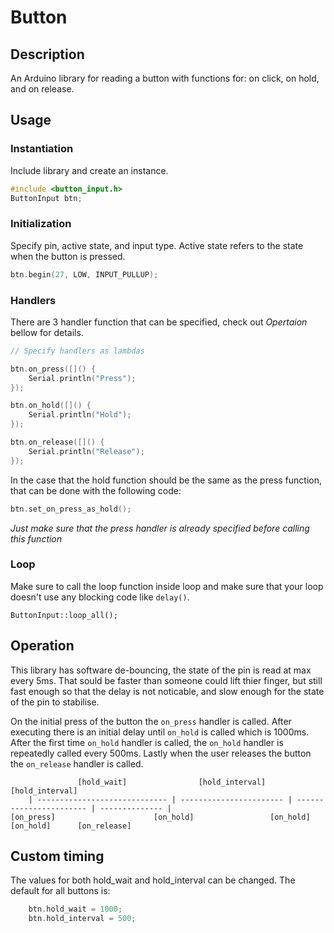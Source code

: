 # Button

## Description

An Arduino library for reading a button with functions for: on click, on hold, and on release.

## Usage

### Instantiation

Include library and create an instance.

```c++
#include <button_input.h>
ButtonInput btn;
```

### Initialization

Specify pin, active state, and input type. Active state refers to the state when the button is pressed.

```c++
btn.begin(27, LOW, INPUT_PULLUP);
```

### Handlers

There are 3 handler function that can be specified, check out *Opertaion* bellow for details.

```c++
// Specify handlers as lambdas

btn.on_press([]() {
    Serial.println("Press");
});

btn.on_hold([]() {
    Serial.println("Hold");
});

btn.on_release([]() {
    Serial.println("Release");
});
```

In the case that the hold function should be the same as the press function, that can be done with the following code:

```c++
btn.set_on_press_as_hold();
```

*Just make sure that the press handler is already specified before calling this function*

### Loop

Make sure to call the loop function inside loop and make sure that your loop doesn't use any blocking code like ```delay()```.

```
ButtonInput::loop_all();
```

## Operation

This library has software de-bouncing, the state of the pin is read at max every 5ms. That sould be faster than someone could lift thier finger, but still fast enough so that the delay is not noticable, and slow enough for the state of the pin to stabilise.

On the initial press of the button the ```on_press``` handler is called. After executing there is an initial delay until ```on_hold``` is called which is 1000ms. After the first time ```on_hold``` handler is called, the ```on_hold``` handler is repeatedly called every 500ms. Lastly when the user releases the button the ```on_release``` handler is called.

```
               [hold_wait]                [hold_interval]           [hold_interval]
    | ----------------------------- | ----------------------- | ----------------------- | -------------- | 
[on_press]                      [on_hold]                 [on_hold]                 [on_hold]      [on_release]
```

## Custom timing

The values for both hold_wait and hold_interval can be changed. The default for all buttons is:

```c++
    btn.hold_wait = 1000;
    btn.hold_interval = 500;
```
